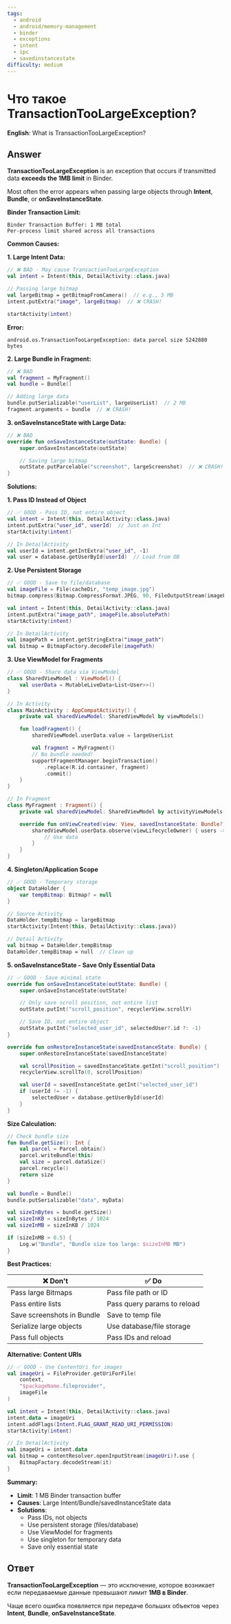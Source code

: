 ```yaml
---
tags:
  - android
  - android/memory-management
  - binder
  - exceptions
  - intent
  - ipc
  - savedinstancestate
difficulty: medium
---
```


# Что такое TransactionTooLargeException?

**English**: What is TransactionTooLargeException?

## Answer

**TransactionTooLargeException** is an exception that occurs if transmitted data **exceeds the 1MB limit** in Binder.

Most often the error appears when passing large objects through **Intent**, **Bundle**, or **onSaveInstanceState**.

**Binder Transaction Limit:**

```
Binder Transaction Buffer: 1 MB total
Per-process limit shared across all transactions
```

**Common Causes:**

**1. Large Intent Data:**

```kotlin
// ❌ BAD - May cause TransactionTooLargeException
val intent = Intent(this, DetailActivity::class.java)

// Passing large bitmap
val largeBitmap = getBitmapFromCamera()  // e.g., 5 MB
intent.putExtra("image", largeBitmap)  // ❌ CRASH!

startActivity(intent)
```

**Error:**
```
android.os.TransactionTooLargeException: data parcel size 5242880 bytes
```

**2. Large Bundle in Fragment:**

```kotlin
// ❌ BAD
val fragment = MyFragment()
val bundle = Bundle()

// Adding large data
bundle.putSerializable("userList", largeUserList)  // 2 MB
fragment.arguments = bundle  // ❌ CRASH!
```

**3. onSaveInstanceState with Large Data:**

```kotlin
// ❌ BAD
override fun onSaveInstanceState(outState: Bundle) {
    super.onSaveInstanceState(outState)

    // Saving large bitmap
    outState.putParcelable("screenshot", largeScreenshot)  // ❌ CRASH!
}
```

**Solutions:**

**1. Pass ID Instead of Object**

```kotlin
// ✅ GOOD - Pass ID, not entire object
val intent = Intent(this, DetailActivity::class.java)
intent.putExtra("user_id", userId)  // Just an Int
startActivity(intent)

// In DetailActivity
val userId = intent.getIntExtra("user_id", -1)
val user = database.getUserById(userId)  // Load from DB
```

**2. Use Persistent Storage**

```kotlin
// ✅ GOOD - Save to file/database
val imageFile = File(cacheDir, "temp_image.jpg")
bitmap.compress(Bitmap.CompressFormat.JPEG, 90, FileOutputStream(imageFile))

val intent = Intent(this, DetailActivity::class.java)
intent.putExtra("image_path", imageFile.absolutePath)
startActivity(intent)

// In DetailActivity
val imagePath = intent.getStringExtra("image_path")
val bitmap = BitmapFactory.decodeFile(imagePath)
```

**3. Use ViewModel for Fragments**

```kotlin
// ✅ GOOD - Share data via ViewModel
class SharedViewModel : ViewModel() {
    val userData = MutableLiveData<List<User>>()
}

// In Activity
class MainActivity : AppCompatActivity() {
    private val sharedViewModel: SharedViewModel by viewModels()

    fun loadFragment() {
        sharedViewModel.userData.value = largeUserList

        val fragment = MyFragment()
        // No bundle needed!
        supportFragmentManager.beginTransaction()
            .replace(R.id.container, fragment)
            .commit()
    }
}

// In Fragment
class MyFragment : Fragment() {
    private val sharedViewModel: SharedViewModel by activityViewModels()

    override fun onViewCreated(view: View, savedInstanceState: Bundle?) {
        sharedViewModel.userData.observe(viewLifecycleOwner) { users ->
            // Use data
        }
    }
}
```

**4. Singleton/Application Scope**

```kotlin
// ✅ GOOD - Temporary storage
object DataHolder {
    var tempBitmap: Bitmap? = null
}

// Source Activity
DataHolder.tempBitmap = largeBitmap
startActivity(Intent(this, DetailActivity::class.java))

// Detail Activity
val bitmap = DataHolder.tempBitmap
DataHolder.tempBitmap = null  // Clean up
```

**5. onSaveInstanceState - Save Only Essential Data**

```kotlin
// ✅ GOOD - Save minimal state
override fun onSaveInstanceState(outState: Bundle) {
    super.onSaveInstanceState(outState)

    // Only save scroll position, not entire list
    outState.putInt("scroll_position", recyclerView.scrollY)

    // Save ID, not entire object
    outState.putInt("selected_user_id", selectedUser?.id ?: -1)
}

override fun onRestoreInstanceState(savedInstanceState: Bundle) {
    super.onRestoreInstanceState(savedInstanceState)

    val scrollPosition = savedInstanceState.getInt("scroll_position")
    recyclerView.scrollTo(0, scrollPosition)

    val userId = savedInstanceState.getInt("selected_user_id")
    if (userId != -1) {
        selectedUser = database.getUserById(userId)
    }
}
```

**Size Calculation:**

```kotlin
// Check bundle size
fun Bundle.getSize(): Int {
    val parcel = Parcel.obtain()
    parcel.writeBundle(this)
    val size = parcel.dataSize()
    parcel.recycle()
    return size
}

val bundle = Bundle()
bundle.putSerializable("data", myData)

val sizeInBytes = bundle.getSize()
val sizeInKB = sizeInBytes / 1024
val sizeInMB = sizeInKB / 1024

if (sizeInMB > 0.5) {
    Log.w("Bundle", "Bundle size too large: $sizeInMB MB")
}
```

**Best Practices:**

| ❌ Don't | ✅ Do |
|----------|-------|
| Pass large Bitmaps | Pass file path or ID |
| Pass entire lists | Pass query params to reload |
| Save screenshots in Bundle | Save to temp file |
| Serialize large objects | Use database/file storage |
| Pass full objects | Pass IDs and reload |

**Alternative: Content URIs**

```kotlin
// ✅ GOOD - Use ContentUri for images
val imageUri = FileProvider.getUriForFile(
    context,
    "$packageName.fileprovider",
    imageFile
)

val intent = Intent(this, DetailActivity::class.java)
intent.data = imageUri
intent.addFlags(Intent.FLAG_GRANT_READ_URI_PERMISSION)
startActivity(intent)

// In DetailActivity
val imageUri = intent.data
val bitmap = contentResolver.openInputStream(imageUri)?.use {
    BitmapFactory.decodeStream(it)
}
```

**Summary:**

- **Limit**: 1 MB Binder transaction buffer
- **Causes**: Large Intent/Bundle/savedInstanceState data
- **Solutions**:
  - Pass IDs, not objects
  - Use persistent storage (files/database)
  - Use ViewModel for fragments
  - Use singleton for temporary data
  - Save only essential state

## Ответ

**TransactionTooLargeException** — это исключение, которое возникает если передаваемые данные превышают лимит **1MB в Binder**.

Чаще всего ошибка появляется при передаче больших объектов через **Intent**, **Bundle**, **onSaveInstanceState**.

